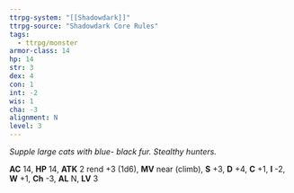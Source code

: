 ```yaml
---
ttrpg-system: "[[Shadowdark]]"
ttrpg-source: "Shadowdark Core Rules"
tags:
  - ttrpg/monster
armor-class: 14
hp: 14
str: 3
dex: 4
con: 1
int: -2
wis: 1
cha: -3
alignment: N
level: 3
---
```


_Supple large cats with blue- black fur. Stealthy hunters._

**AC** 14, **HP** 14, **ATK** 2 rend +3 (1d6), **MV** near (climb), **S** +3, **D** +4, **C** +1, **I** -2, **W** +1, **Ch** -3, **AL** N, **LV** 3


